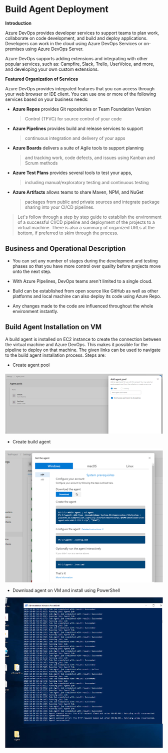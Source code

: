 Build Agent Deployment 
======================

**Introduction**

Azure DevOps provides developer services to support teams to plan work,
collaborate on code development, and build and deploy applications.
Developers can work in the cloud using Azure DevOps Services or
on-premises using Azure DevOps Server.

Azure DevOps supports adding extensions and integrating with other
popular services, such as: Campfire, Slack, Trello, UserVoice, and more,
and developing your own custom extensions.

**Featured Organization of Services**

Azure DevOps provides integrated features that you can access through
your web browser or IDE client. You can use one or more of the following
services based on your business needs:

-   **Azure Repos** provides Git repositories or Team Foundation Version
    > Control (TFVC) for source control of your code

-   **Azure Pipelines** provides build and release services to support
    > continuous integration and delivery of your apps

-   **Azure Boards** delivers a suite of Agile tools to support planning
    > and tracking work, code defects, and issues using Kanban and Scrum
    > methods

-   **Azure Test Plans** provides several tools to test your apps,
    > including manual/exploratory testing and continuous testing

-   **Azure Artifacts** allows teams to share Maven, NPM, and NuGet
    > packages from public and private sources and integrate package
    > sharing into your CI/CD pipelines.

> Let's follow through a step by step guide to establish the environment
> of a successful CI/CD pipeline and deployment of the projects to a
> virtual machine. There is also a summary of organized URLs at the
> bottom, if preferred to skim through the process.

 Business and Operational Description 
------------------------------------

-   You can set any number of stages during the development and testing
    phases so that you have more control over quality before projects
    move onto the next step.

-   With Azure Pipelines, DevOps teams aren\'t limited to a single
    cloud.

-   Build can be established from open source like GitHub as well as
    other platforms and local machine can also deploy its code using
    Azure Repo.

-   Any changes made to the code are influenced throughout the whole
    environment instantly.

 Build Agent Installation on VM
-------------------------------

A build agent is installed on EC2 instance to create the connection
between the virtual machine and Azure DevOps. This makes it possible for
the pipeline to deploy on that machine. The given links can be used to
navigate to the build agent installation process. Steps are:

-   Create agent pool 

![](/Media/BAD1.png)

-   Create build agent 

![](/Media/BAD2.png)


-   Download agent on VM and install using PowerShell

![](/Media/BAD3.png)

 
                         
